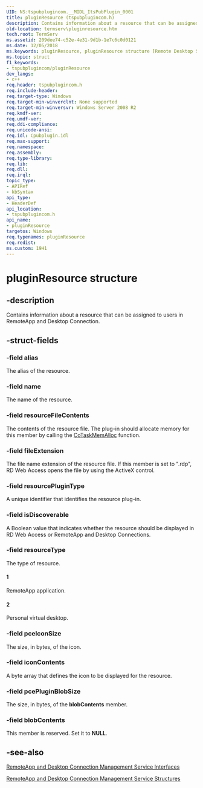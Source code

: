 ```yaml
---
UID: NS:tspubplugincom.__MIDL_ItsPubPlugin_0001
title: pluginResource (tspubplugincom.h)
description: Contains information about a resource that can be assigned to users in RemoteApp and Desktop Connection.
old-location: termserv\pluginresource.htm
tech.root: TermServ
ms.assetid: 209dee74-c52e-4e31-9d1b-1e7c6c0d0121
ms.date: 12/05/2018
ms.keywords: pluginResource, pluginResource structure [Remote Desktop Services], termserv.pluginresource, tspubplugincom/pluginResource
ms.topic: struct
f1_keywords:
- tspubplugincom/pluginResource
dev_langs:
- c++
req.header: tspubplugincom.h
req.include-header: 
req.target-type: Windows
req.target-min-winverclnt: None supported
req.target-min-winversvr: Windows Server 2008 R2
req.kmdf-ver: 
req.umdf-ver: 
req.ddi-compliance: 
req.unicode-ansi: 
req.idl: Cpubplugin.idl
req.max-support: 
req.namespace: 
req.assembly: 
req.type-library: 
req.lib: 
req.dll: 
req.irql: 
topic_type:
- APIRef
- kbSyntax
api_type:
- HeaderDef
api_location:
- tspubplugincom.h
api_name:
- pluginResource
targetos: Windows
req.typenames: pluginResource
req.redist: 
ms.custom: 19H1
---
```


# pluginResource structure


## -description


Contains information about a resource that can be assigned to users in RemoteApp and Desktop Connection.


## -struct-fields




### -field alias

The  alias of the resource.


### -field name

The  name of the resource.


### -field resourceFileContents

The contents of the resource file. The plug-in should allocate memory for this member by calling the <a href="https://docs.microsoft.com/windows/desktop/api/combaseapi/nf-combaseapi-cotaskmemalloc">CoTaskMemAlloc</a> function.


### -field fileExtension

The file name extension of the resource file. If this member is set to ".rdp", RD Web Access opens the file by using the ActiveX control.


### -field resourcePluginType

A unique identifier that identifies the resource plug-in.


### -field isDiscoverable

A Boolean value that indicates whether the resource should be displayed in RD Web Access or RemoteApp and Desktop Connections.


### -field resourceType

The type of resource.



#### 1

RemoteApp application.



#### 2

Personal virtual desktop.


### -field pceIconSize

The size, in bytes, of the icon.


### -field iconContents

A byte array that defines the icon to be displayed for the resource.


### -field pcePluginBlobSize

The size, in bytes, of the <b>blobContents</b> member.


### -field blobContents

This member is reserved. Set it to <b>NULL</b>.


## -see-also




<a href="https://docs.microsoft.com/windows/desktop/TermServ/remoteapp-and-desktop-connection-management-service-interfaces">RemoteApp and Desktop Connection Management Service Interfaces</a>



<a href="https://docs.microsoft.com/windows/desktop/TermServ/remoteapp-and-desktop-connection-management-service-structures">RemoteApp and Desktop Connection Management Service Structures</a>
 

 

